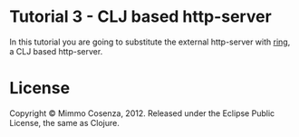 # Tutorial 3 - CLJ based http-server

In this tutorial you are going to substitute the external http-server
with [ring][1], a CLJ based http-server.

# License

Copyright © Mimmo Cosenza, 2012. Released under the Eclipse Public
License, the same as Clojure.

[1]: https://github.com/mmcgrana/ring.git

